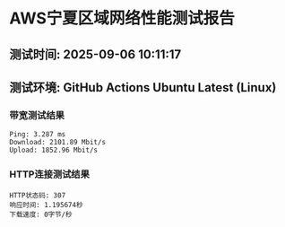 # AWS宁夏区域网络性能测试报告
## 测试时间: 2025-09-06 10:11:17
## 测试环境: GitHub Actions Ubuntu Latest (Linux)

### 带宽测试结果
```
Ping: 3.287 ms
Download: 2101.89 Mbit/s
Upload: 1852.96 Mbit/s
```

### HTTP连接测试结果
```
HTTP状态码: 307
响应时间: 1.195674秒
下载速度: 0字节/秒
```

